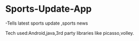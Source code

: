 # Sports-Update-App
-Tells latest sports update
,sports news

Tech used:Android,java,3rd party libraries like picasso,volley.
